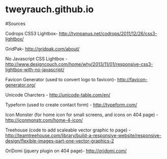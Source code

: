 tweyrauch.github.io
===================
#Sources

Codrops CSS3 Lightbox- http://tympanus.net/codrops/2011/12/26/css3-lightbox/

GridPak- http://gridpak.com/about/

No Javascript CSS Lightbox - http://www.designcouch.com/home/why/2013/11/01/responsive-css3-lightbox-with-no-javascript/

Favicon Generator (used to convert logo to favicon)- http://favicon-generator.org/

Unicode Charcters - http://unicode-table.com/en/ 

Typeform (used to create contact form) - http://typeform.com/ 

Icon Monster (for home icon for small screens, and icons on 404 page) - http://iconmonstr.com/home-4-icon/

Treehouse (code to add scaleable vector graphic to page) - http://teamtreehouse.com/library/build-a-responsive-website/responsive-design/flexible-images-part-one-vector-graphics-2

OriDomi (jquery plugin on 404 page)- http://oridomi.com/
